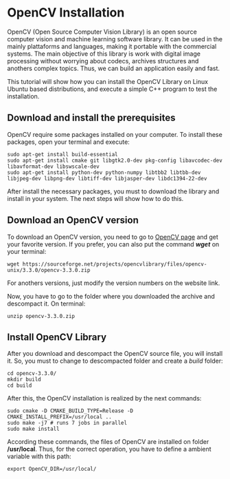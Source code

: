 # OpenCV Installation

OpenCV (Open Source Computer Vision Library) is an open source computer vision and machine learning software library. It can be used in the mainly plattaforms and languages, making it portable with the commercial systems. The main objective of this library is work with digital image processing without worrying about codecs, archives structures and anothers complex topics. Thus, we can build an application easily and fast.

This tutorial will show how you can install the OpenCV Library on Linux Ubuntu based distributions, and execute a simple C++ program to test the installation.

## Download and install the prerequisites

OpenCV require some packages installed on your computer. To install these packages, open your terminal and execute:

```
sudo apt-get install build-essential
sudo apt-get install cmake git libgtk2.0-dev pkg-config libavcodec-dev libavformat-dev libswscale-dev
sudo apt-get install python-dev python-numpy libtbb2 libtbb-dev libjpeg-dev libpng-dev libtiff-dev libjasper-dev libdc1394-22-dev
```

After install the necessary packages, you must to download the library and install in your system. The next steps will show how to do this.

## Download an OpenCV version

To download an OpenCV version, you need to go to [OpenCV page](https://sourceforge.net/projects/opencvlibrary/files/opencv-unix/) and get your favorite version. If you prefer, you can also put the command ***wget*** on your terminal:

```
wget https://sourceforge.net/projects/opencvlibrary/files/opencv-unix/3.3.0/opencv-3.3.0.zip
```
For anothers versions, just modify the version numbers on the website link.

Now, you have to go to the folder where you downloaded the archive and descompact it. On terminal:

```
unzip opencv-3.3.0.zip
```

## Install OpenCV Library

After you download and descompact the OpenCV source file, you will install it. So, you must to change to descompacted folder and create a *build* folder:
```
cd opencv-3.3.0/
mkdir build
cd build
```
After this, the OpenCV installation is realized by the next commands:
```
sudo cmake -D CMAKE_BUILD_TYPE=Release -D CMAKE_INSTALL_PREFIX=/usr/local ..
sudo make -j7 # runs 7 jobs in parallel
sudo make install
```
According these commands, the files of OpenCV are installed on folder **/usr/local**. Thus, for the correct operation, you have to define a ambient variable with this path:
```
export OpenCV_DIR=/usr/local/
```

